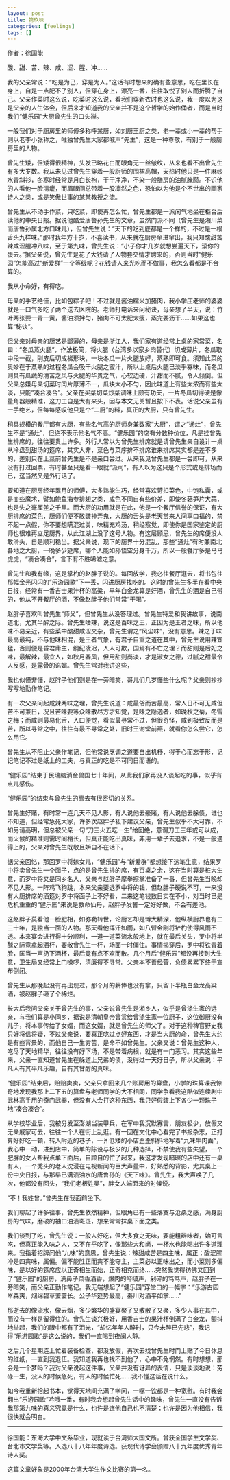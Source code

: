 ```yaml
---
layout: post
title: 第玖味
categories: [feelings]
tags: []
---
```


作者：徐国能

酸、甜、苦、辣、咸、涩、腥、冲……

我的父亲常说：“吃是为己，穿是为人。”这话有时想来的确有些意思，吃在里长在身上，自是一点肥不了别人，但穿在身上，漂亮一番，往往取悦了别人而折腾了自己。父亲作菜时这么说，吃菜时这么说，看我们穿新衣时也这么说，我一度以为这是父亲的人生体会，但后来才知道我的父亲并不是这个哲学的始作俑者，而是当时我们“健乐园”大厨曾先生的口头禅。

一般我们对于厨房里的师傅多称呼某厨，如刘厨王厨之类，老一辈或小一辈的帮手则以老李小张称之，唯独曾先生大家都喊声“先生”，这是一种尊敬，有别于一般厨房里的人物。

曾先生矮，但矮得很精神，头发已略花白而眼角无一丝皱纹，从来也看不出曾先生有多大岁数。我从未见过曾先生穿着一般厨师的围裙高帽，天热时他只是一件麻纱水青斜衫，冬寒时经常是月白长袍，干干净净，不染一般膳房的油腻腌臜。不识他的人看他一脸清癯，而眉眼间总带着一股凛然之色，恐怕以为他是个不世出的画家诗人之类，或是笑傲世事的某某教授之流。

曾先生从不动手作菜，只吃菜，即使再怎么忙，曾先生都是一派闲气地坐在柜台后读他的中央日报。据说他酷爱唐鲁孙先生的文章，虽然门派不同（曾先生是湘川菜而唐鲁孙属北方口味儿），但曾先生说：“天下的吃到底都是一个样的，不过是一根舌头九样味。”那时我年方十岁，不喜读书，从来就在厨房窜进窜出，我只知酸甜苦辣咸涩腥冲八味，至于第九味，曾先生说：“小子你才几岁就想尝遍天下，滚你的蛋去。”据父亲说，曾先生是花了大钱请了人物套交情才聘来的，否则当时“健乐园”怎能高过“新爱群”一个等级呢？花钱请人来光吃而不做事，我怎么看都是不合算的。

我从小命好，有得吃。

母亲的手艺绝佳，比如包粽子吧！不过就是酱油糯米加猪肉，我小学庄老师的婆婆就是一口气多吃了两个送去医院的。老师打电话来问秘诀，母亲想了半天，说：竹叶两张要一青一黄，酱油须拌匀，猪肉不可太肥太瘦，蒸完要沥干……如果这也算“秘诀”。

但父亲对母亲的厨艺是鄙薄的，母亲是浙江人，我们家有道经常上桌的家常菜，名曰：“冬瓜蒸火腿”，作法极简，将火腿（台湾多以家乡肉替代）切成薄片，冬瓜取中段一截，削皮后切成梯形块，一块冬瓜一片火腿放好，蒸熟即可食。须知此菜的奥妙在于蒸熟的过程冬瓜会吸干火腿之蜜汁，所以上桌后火腿已淡乎寡味，而冬瓜则具有瓜蔬的清苦之风与火腿的华贵之气，心软边硬，汁甜而不腻，令人倾倒。但父亲总嫌母亲切菜时肉片厚薄不一，瓜块大小不匀，因此味道上有些太浓而有些太淡，只能“凑合凑合”。父亲在买菜切菜炒菜调味上颇有功夫，一片冬瓜切得硬是像量角器般精准，这刀工自是大有来头，因与本文无关暂且按下不表。话说父亲虽有一手绝艺，但每每感叹他只是个“二厨”的料，真正的大厨，只有曾先生。

稍具规模的餐厅都有大厨，有些名气高的厨师身兼数家“大厨”，谓之“通灶”，曾先生不是“通灶”，但绝不表示他名气不高。“健乐园”的席有分数种价位，凡是挂曾先生排席的，往往要贵上许多。外行人常以为曾先生排席就是请曾先生亲自设计一桌从冷盘到甜汤的筵席，其实大非，菜色与菜序排不排席谁来排席其实都是差不多的，差别只在上菜前曾先生是不是亲口尝过。从来我见曾先生都是一尝即可，从来没有打过回票，有时甚至只是看一眼就“派司”，有人以为这只是个形式或是排场而已，这当然又是外行话了。

要知道在厨房经年累月的师傅，大多熟能生巧，经常喜欢苛扣菜色，中饱私囊，或是变些魔术，譬如鲍鱼海参排翅之类，成色不同自有些价差，即使冬菇笋片大蒜，也是失之毫厘差之千里。而大厨的功用就是在此，他是一个餐厅信誉的保证，有大厨排席的菜色，厨师们便不敢装神弄鬼，大厨的舌头是老天赏来人间享口福的，禁不起一点假，你不要想瞒混过关，味精充鸡汤，稍经察觉，即使你是国家鉴定的厨师也很难再立足厨界，从此江湖上没了这号人物。有这层顾忌，曾先生的席便没人敢滑头，自是顺利稳当。据父亲说，现下的厨界十分混乱，那些“通灶”有时兼南北各地之大厨，一晚多少筵席，哪个人能如孙悟空分身千万，所以一般餐厅多是马马虎虎，“凑合凑合”，言下有不胜唏嘘之意。

曾先生和我有缘，这是掌杓的赵胖子说的。每回放学，我必往餐厅逛去，将书包往那幅金光闪闪的“乐游园歌”下一丢，闪进厨房找吃的。这时的曾先生多半在看中央日报，经常有一香吉士果汁杯的高粱，早年白金龙算是好酒，曾先生的酒是自己带的，他从不开餐厅的酒，不像赵胖子他们常常“干喝”。

赵胖子喜欢叫曾先生“师父”，但曾先生从没答理过。曾先生特爱和我讲故事，说南道北，尤其半醉之际。曾先生嗜辣，说这是百味之王，正因为是王者之味，所以他味不易亲近，有些菜中酸甜咸涩交杂，曾先生谓之“风尘味”，没有意思。辣之于味最高最纯，不与他味相混，是王者气象，有君子自重之道在其中，曾先生说用辣宜猛，否则便是昏君庸主，纲纪凌迟，人人可欺，国焉有不亡之理？而甜则是后妃之味，最解辣，最宜人，如秋月春风，但用甜则尚淡，才是淑女之德，过腻之甜最令人反感，是露骨的谄媚。曾先生常对我讲这些，

我也似懂非懂，赵胖子他们则是在一旁暗笑，哥儿们几岁懂些什么呢？父亲则抄抄写写地勤作笔记。

有一次父亲问起咸辣两味之理，曾先生说道：咸最俗而苦最高，常人日不可无咸但苦不可兼日，况且苦味要等众味散尽方才知觉，是味之隐逸者，如晚秋之菊，冬雪之梅；而咸则最易化舌，入口便觉，看似最寻常不过，但很奇怪，咸到极致反而是苦，所以寻常之中，往往有最不寻常之处，旧时王谢堂前燕，就看你怎么尝它，怎么用它。

曾先生从不阻止父亲作笔记，但他常说烹调之道要自出机杼，得于心而忘于形，记记笔记不过是纸上的工夫，与真正的吃是不可同日而语的。

“健乐园”结束于民瑞脑消金兽国七十年间，从此我们家再没人谈起吃的事，似乎有点儿感伤。

“健乐园”的结束与曾先生的离去有很密切的关系。

曾先生好赌，有时常一连几天不见人影，有人说他去豪赌，有人说他去躲债，谁也不知道，但经常急死大家，许多次赵胖子私下建议父亲，曾先生似乎不大可靠，不如另请高明，但总被父亲一句“刀三火五吃一生”给回绝，意谓刀工三年或可以成，而火候的精准则需时间稍长，但真正能吃出真味，非用一辈子去追求，不是一般遇得上的，父亲对曾先生既敬且妒自不在话下。

据父亲回忆，那回罗中将嫁女儿，“健乐园”与“新爱群”都想接下这笔生意，结果罗中将卖曾先生一个面子，点的是曾先生排的席，有百桌之余，这在当时算是桩大生意，而罗中将又是同乡名人，父亲与赵胖子摩拳擦掌准备了一番，但曾先生当晚却不见人影。一阵鸡飞狗跳，本来父亲要退罗中将的钱，但赵胖子硬说不可，一来没有大厨排席的酒筵对罗中将面子上不好看，二来这笔钱数目实在不小，对当时已是危机重重的“健乐园”来说是救命仙丹，赵胖子发誓一定好好做，不会有差池。

这赵胖子莫看他一脸肥相，如弥勒转世，论厨艺却是博大精深，他纵横厨界也有二三十年，是独当一面的人物。那天看他挥汗如雨，如八臂金刚将铲杓使得风雨不透。本来宴会进行得十分顺利，一道一道菜流水般地上，就在最后关头，罗中将半醺之际竟拿起酒杯，要敬曾先生一杯，场面一时僵住。事情揭穿后，罗中将铁青着脸，匡当一声扔下酒杯，最后竟有点不欢而散。几个月后“健乐园”都没再接到大生意，卫生局又经常上门噪啰，清廉得不寻常。父亲本不善经营，负债累累下终于宣布倒闭。

曾先生从那晚起没有再出现过，那个月的薪俸也没有拿，只留下半瓶白金龙高粱酒，被赵胖子砸了个稀烂。

长大后我问父亲关于曾先生的事，父亲说曾先生是湘乡人，似乎是曾涤生家的远亲，与我们算是小同乡，据说是清朝皇帝曾赏给曾涤生家一位厨子，这位御厨没有儿子，将本事传给了女婿，而这女婿，就是曾先生的师父了。对于这种稗官野史我只好将信将疑，不过父亲说，要真正吃过点好东西，才是当大厨的命，曾先生大约是有些背景的，而他自己一生穷苦，是命不如曾先生。父亲又说：曾先生这种人，吃尽了天地精华，往往没有好下场，不是带着病根，就是有一门恶习。其实这些年来，父亲一直知道曾先生在躲道上兄弟的债，没得过一天好日子，所以父亲说：平凡人有其平凡乐趣，自有其甘醇的真味。

“健乐园”结束后，赔赔卖卖，父亲只拿回来几个账房用的算盘，小学的珠算课我惊奇地发现我那上二下五的算盘与老师同学的大不相同，同学争看我这酷似连续剧中武林高手用的奇门武器，但没有人会打这种东西，我只好假装上下各少一颗珠子地“凑合凑合”。

从学校毕业后，我被分发至澎湖当装甲兵，在军中我沉默寡言，朋友极少，放假又无亲戚家可去，往往一个人在街上乱逛。有一回在文化中心看完了书报杂志，正打算好好吃一顿，转入附近的巷子，一爿低矮的小店歪歪斜斜地写着“九味牛肉面”，我心中一动，进到店中，简单的陈设与极少的几种选择，不禁使我有些失望，一个肥胖的女人帮我点单下面后，自顾自的忙了起来，我这才发现暗暝的店中还有一桌有人，一个秃头的老人沈浸在电视新闻的巨大声量中，好熟悉的背影，尤其桌上一份中央日报，与那早已满渍油水的唐鲁孙的《天下味》。曾先生，我大声唤了几次，他都没有回头，“我们老板姓吴”，胖女人端面来的时候说。

“不！我姓曾。”曾先生在我面前坐下。

我们聊起了许多往事，曾先生依然精神，但眼角已有一些落寞与沧桑之感，满身厨房的气味，磨破的袖口油渍斑斑，想来常常抹桌下面之类。

我们谈到了吃，曾先生说：一般人好吃，但大多食之无味，要能粗辨味者，始可言吃，但真正能入味之人，又不在乎吃了，像那些大和尚，一杯水也能喝出许多道理来。我指着招牌问他“九味”的意思，曾先生说：辣甜咸苦是四主味，属正；酸涩腥冲是四宾味，属偏。偏不能胜正而宾不能夺主，主菜必以正味出之，而小菜则多偏味，是以好的筵席应以正奇相生而始，正奇相克而终……突然我觉得彷佛又回到了“健乐园”的厨房，满鼻子菜香酒香，爆肉的哔啵声，剁碎的笃笃声，赵胖子在一旁暗笑，而父亲正勤作笔记。我无端想起了“健乐园”穿堂口的一幅字：“乐游古园崒森爽，烟绵碧草萋萋长。公子华筵势最高，秦川对酒平如掌……”

那逝去的像流水，像云烟，多少繁华的盛宴聚了又散散了又聚，多少人事在其中，而没有一样是留得住的。曾先生谈兴极好，用香吉士的果汁杯倒满了白金龙，颤抖地举起，我们的眼中都有了泪光，“却忆年年人醉时，只今未醉已先悲”，我记得“乐游园歌”是这么说的，我们一直喝到夜阑人静。

之后几个星期连上忙着装备检查，都没放假，再次去找曾先生时门上贴了今日休息的红纸，一直到我退伍。我知道我再也找不到他了，心中不免惘然。有时想想，那会是一个梦吗？我对父亲说起这件事，父亲并没有讶异的表情，只是淡淡地说：劳碌一生，没人的时候急死，有人的时候忙死……我不懂这话在说什么。

如今我重新拾起书本，觉得天地间充满了学问，一啄一饮都是一种宽慰。有时我会翻出“乐游园歌”吟哦一番，有时我会想起曾先生话中的趣味，曾先生一直没有告诉我那第九味的真义究竟是什么，也许是连他自己也不清楚；也许是因为他相信，我很快就会明白。

<hr />

徐国能：东海大学中文系毕业，现就读于台湾师大国文所。曾获全国学生文学奖、台北市文学奖等。入选八十八年年度诗选。获现代诗学会颁赠八十九年度优秀青年诗人奖。

这篇文章好象是2000年台湾大学生作文比赛的第一名。